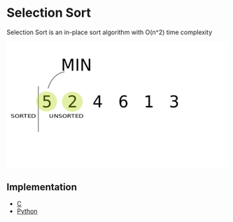 # Selection Sort

Selection Sort is an in-place sort algorithm with O(n^2) time complexity

![selection](./selection-sort.gif)

## Implementation
- [C](./C/selection.c)
- [Python](./python/selection.py)
